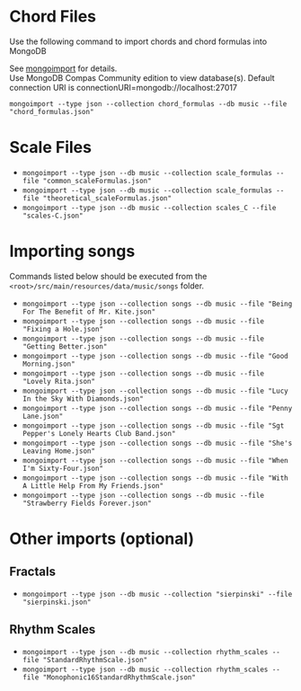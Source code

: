 
# Chord Files

Use the following command to import chords and chord formulas into MongoDB

See [mongoimport](https://docs.mongodb.com/manual/reference/program/mongoimport/) for details.<br>
Use MongoDB Compas Community edition to view database(s). Default connection URI is connectionURI=mongodb://localhost:27017

`mongoimport --type json --collection chord_formulas --db music --file "chord_formulas.json"`

# Scale Files
* `mongoimport --type json --db music --collection scale_formulas --file "common_scaleFormulas.json"`
* `mongoimport --type json --db music --collection scale_formulas --file "theoretical_scaleFormulas.json"`
* `mongoimport --type json --db music --collection scales_C --file "scales-C.json"`

# Importing songs
Commands listed below should be executed from the `<root>/src/main/resources/data/music/songs` folder.
* `mongoimport --type json --collection songs --db music --file "Being For The Benefit of Mr. Kite.json"`
* `mongoimport --type json --collection songs --db music --file "Fixing a Hole.json"`
* `mongoimport --type json --collection songs --db music --file "Getting Better.json"`
* `mongoimport --type json --collection songs --db music --file "Good Morning.json"`
* `mongoimport --type json --collection songs --db music --file "Lovely Rita.json"`
* `mongoimport --type json --collection songs --db music --file "Lucy In the Sky With Diamonds.json"`
* `mongoimport --type json --collection songs --db music --file "Penny Lane.json"`
* `mongoimport --type json --collection songs --db music --file "Sgt Pepper's Lonely Hearts Club Band.json"`
* `mongoimport --type json --collection songs --db music --file "She's Leaving Home.json"`
* `mongoimport --type json --collection songs --db music --file "When I'm Sixty-Four.json"`
* `mongoimport --type json --collection songs --db music --file "With A Little Help From My Friends.json"`
* `mongoimport --type json --collection songs --db music --file "Strawberry Fields Forever.json"`

# Other imports (optional)
## Fractals
* `mongoimport --type json --db music --collection "sierpinski" --file "sierpinski.json"`

## Rhythm Scales
* `mongoimport --type json --db music --collection rhythm_scales --file "StandardRhythmScale.json"`
* `mongoimport --type json --db music --collection rhythm_scales --file "Monophonic16StandardRhythmScale.json"`
